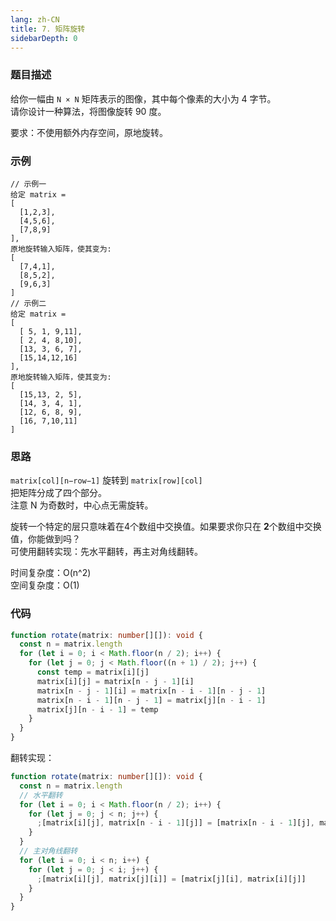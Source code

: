 ```yaml
---
lang: zh-CN
title: 7. 矩阵旋转
sidebarDepth: 0
---
```


### 题目描述

给你一幅由 `N × N` 矩阵表示的图像，其中每个像素的大小为 4 字节。  
请你设计一种算法，将图像旋转 90 度。

要求：不使用额外内存空间，原地旋转。


### 示例

```
// 示例一
给定 matrix = 
[
  [1,2,3],
  [4,5,6],
  [7,8,9]
],
原地旋转输入矩阵，使其变为:
[
  [7,4,1],
  [8,5,2],
  [9,6,3]
]
// 示例二
给定 matrix =
[
  [ 5, 1, 9,11],
  [ 2, 4, 8,10],
  [13, 3, 6, 7],
  [15,14,12,16]
], 
原地旋转输入矩阵，使其变为:
[
  [15,13, 2, 5],
  [14, 3, 4, 1],
  [12, 6, 8, 9],
  [16, 7,10,11]
]
```


### 思路

`matrix[col][n−row−1]` 旋转到 `matrix[row][col]`  
把矩阵分成了四个部分。  
注意 N 为奇数时，中心点无需旋转。

旋转一个特定的层只意味着在4个数组中交换值。如果要求你只在 **2**个数组中交换值，你能做到吗？  
可使用翻转实现：先水平翻转，再主对角线翻转。

时间复杂度：O(n^2)  
空间复杂度：O(1)


### 代码

```ts
function rotate(matrix: number[][]): void {
  const n = matrix.length
  for (let i = 0; i < Math.floor(n / 2); i++) {
    for (let j = 0; j < Math.floor((n + 1) / 2); j++) {
      const temp = matrix[i][j]
      matrix[i][j] = matrix[n - j - 1][i]
      matrix[n - j - 1][i] = matrix[n - i - 1][n - j - 1]
      matrix[n - i - 1][n - j - 1] = matrix[j][n - i - 1]
      matrix[j][n - i - 1] = temp
    }
  }
}
```

翻转实现：

```ts
function rotate(matrix: number[][]): void {
  const n = matrix.length
  // 水平翻转
  for (let i = 0; i < Math.floor(n / 2); i++) {
    for (let j = 0; j < n; j++) {
      ;[matrix[i][j], matrix[n - i - 1][j]] = [matrix[n - i - 1][j], matrix[i][j]]
    }
  }
  // 主对角线翻转
  for (let i = 0; i < n; i++) {
    for (let j = 0; j < i; j++) {
      ;[matrix[i][j], matrix[j][i]] = [matrix[j][i], matrix[i][j]]
    }
  }
}
```

